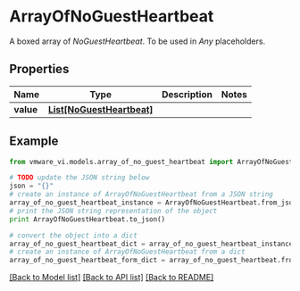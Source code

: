# ArrayOfNoGuestHeartbeat

A boxed array of *NoGuestHeartbeat*. To be used in *Any* placeholders. 

## Properties
Name | Type | Description | Notes
------------ | ------------- | ------------- | -------------
**value** | [**List[NoGuestHeartbeat]**](NoGuestHeartbeat.md) |  | 

## Example

```python
from vmware_vi.models.array_of_no_guest_heartbeat import ArrayOfNoGuestHeartbeat

# TODO update the JSON string below
json = "{}"
# create an instance of ArrayOfNoGuestHeartbeat from a JSON string
array_of_no_guest_heartbeat_instance = ArrayOfNoGuestHeartbeat.from_json(json)
# print the JSON string representation of the object
print ArrayOfNoGuestHeartbeat.to_json()

# convert the object into a dict
array_of_no_guest_heartbeat_dict = array_of_no_guest_heartbeat_instance.to_dict()
# create an instance of ArrayOfNoGuestHeartbeat from a dict
array_of_no_guest_heartbeat_form_dict = array_of_no_guest_heartbeat.from_dict(array_of_no_guest_heartbeat_dict)
```
[[Back to Model list]](../README.md#documentation-for-models) [[Back to API list]](../README.md#documentation-for-api-endpoints) [[Back to README]](../README.md)


